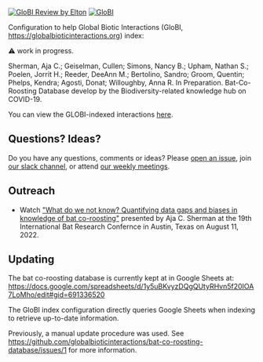 [![GloBI Review by Elton](../../actions/workflows/review.yml/badge.svg)](../../actions/workflows/review.yml) [![GloBI](https://api.globalbioticinteractions.org/interaction.svg?accordingTo=globi:globalbioticinteractions/bat-co-roosting-database&refutes=true&refutes=false)](https://globalbioticinteractions.org/?accordingTo=globi:globalbioticinteractions/bat-co-roosting-database)

Configuration to help Global Biotic Interactions (GloBI, https://globalbioticinteractions.org) index: 

:warning: work in progress.

Sherman, Aja C.;  Geiselman, Cullen;  Simons, Nancy B.;  Upham, Nathan S.;  Poelen, Jorrit H.;  Reeder, DeeAnn M.;  Bertolino, Sandro;  Groom, Quentin;  Phelps, Kendra;  Agosti, Donat;  Willoughby, Anna R. In Preparation. Bat-Co-Roosting Database develop by the Biodiversity-related knowledge hub on COVID-19. 

You can view the GLOBI-indexed interactions [here](https://www.globalbioticinteractions.org/browse/?accordingTo=globi%3Aglobalbioticinteractions%2Fbat-co-roosting-database&interactionType=ecologicallyRelatedTo&resultType=json).

## Questions? Ideas?
Do you have any questions, comments or ideas? Please [open an issue](../../issues), join [our slack channel](https://covid19taf.slack.com/archives/C011W4GPXDX), or attend [our weekly meetings](https://globalbioticinteractions.org/covid19). 

## Outreach 
- Watch ["What do we not know? Quantifying data gaps and biases in knowledge of bat co-roosting"](https://zenodo.org/record/6959687) presented by Aja C. Sherman at the 19th International Bat Research Confernce in Austin, Texas on August 11, 2022. 

## Updating 
The bat co-roosting database is currently kept at in Google Sheets at: 
https://docs.google.com/spreadsheets/d/1y5uBKvyzDQgQUtyRHvn5f20IOA7LoMho/edit#gid=691336520

The GloBI index configuration directly queries Google Sheets when indexing to retrieve up-to-date information.

Previously, a manual update procedure was used. See https://github.com/globalbioticinteractions/bat-co-roosting-database/issues/1 for more information.
